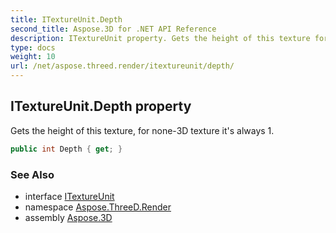 ```yaml
---
title: ITextureUnit.Depth
second_title: Aspose.3D for .NET API Reference
description: ITextureUnit property. Gets the height of this texture for none3D texture its always 1
type: docs
weight: 10
url: /net/aspose.threed.render/itextureunit/depth/
---
```

## ITextureUnit.Depth property

Gets the height of this texture, for none-3D texture it's always 1.

```csharp
public int Depth { get; }
```

### See Also

* interface [ITextureUnit](../)
* namespace [Aspose.ThreeD.Render](../../itextureunit/)
* assembly [Aspose.3D](../../../)


